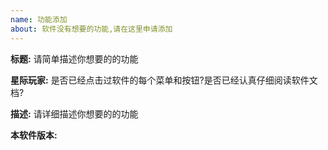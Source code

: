 ```yaml
---
name: 功能添加
about: 软件没有想要的功能,请在这里申请添加
---
```


**标题:** 请简单描述你想要的的功能

**星际玩家:** 是否已经点击过软件的每个菜单和按钮?是否已经认真仔细阅读软件文档?

**描述:** 请详细描述你想要的的功能

**本软件版本:** 

